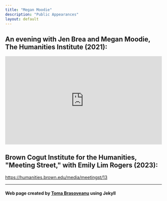 ```yaml
---
title: "Megan Moodie"
description: "Public Appearances"
layout: default
---
```


## An evening with Jen Brea and Megan Moodie, The Humanities Institute (2021):
<iframe class="yt" src="https://www.youtube.com/embed/bnwRE067do4?si=wmtxWLK_i4LxCyxa" title="YouTube Video Player" frameborder="0" allow="accelerometer; autoplay; clipboard-write; encrypted-media; gyroscope; picture-in-picture; web-share" referrerpolicy="strict-origin-when-cross-origin" allowfullscreen></iframe>
<style>
    .yt{
    aspect-ratio: 16 / 9;
    width: 100%;
    height: auto;
    }
</style>

## Brown Cogut Institute for the Humanities, "Meeting Street," with Emily Lim Rogers (2023):
<https://humanities.brown.edu/media/meetingst/13>

-----

#### Web page created by [Toma Brasoveanu](https://meganmoodie.github.io/toma.html) using Jekyll
